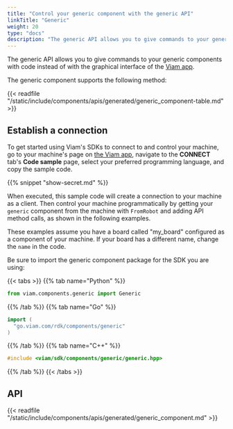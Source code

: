 ```yaml
---
title: "Control your generic component with the generic API"
linkTitle: "Generic"
weight: 20
type: "docs"
description: "The generic API allows you to give commands to your generic components with code instead of with the graphical interface of the Viam app"
---
```


The generic API allows you to give commands to your generic components with code instead of with the graphical interface of the [Viam app](https://app.viam.com/).

The generic component supports the following method:

{{< readfile "/static/include/components/apis/generated/generic_component-table.md" >}}

## Establish a connection

To get started using Viam's SDKs to connect to and control your machine, go to your machine's page on [the Viam app](https://app.viam.com), navigate to the **CONNECT** tab's **Code sample** page, select your preferred programming language, and copy the sample code.

{{% snippet "show-secret.md" %}}

When executed, this sample code will create a connection to your machine as a client.
Then control your machine programmatically by getting your `generic` component from the machine with `FromRobot` and adding API method calls, as shown in the following examples.

These examples assume you have a board called "my_board" configured as a component of your machine.
If your board has a different name, change the `name` in the code.

Be sure to import the generic component package for the SDK you are using:

{{< tabs >}}
{{% tab name="Python" %}}

```python
from viam.components.generic import Generic
```

{{% /tab %}}
{{% tab name="Go" %}}

```go
import (
  "go.viam.com/rdk/components/generic"
)
```

{{% /tab %}}
{{% tab name="C++" %}}

```cpp
#include <viam/sdk/components/generic/generic.hpp>
```

{{% /tab %}}
{{< /tabs >}}

## API

{{< readfile "/static/include/components/apis/generated/generic_component.md" >}}
